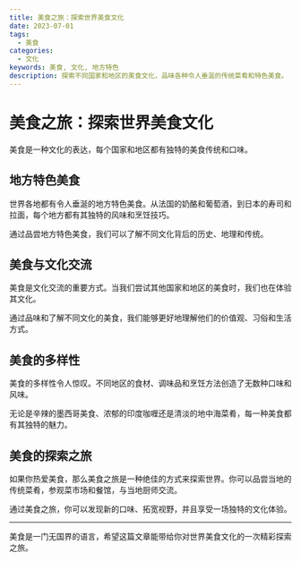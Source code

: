 ```yaml
---
title: 美食之旅：探索世界美食文化
date: 2023-07-01 
tags:
  - 美食
categories:
  - 文化
keywords: 美食, 文化, 地方特色
description: 探索不同国家和地区的美食文化，品味各种令人垂涎的传统菜肴和特色美食。
---
```


# 美食之旅：探索世界美食文化

美食是一种文化的表达，每个国家和地区都有独特的美食传统和口味。

## 地方特色美食

世界各地都有令人垂涎的地方特色美食。从法国的奶酪和葡萄酒，到日本的寿司和拉面，每个地方都有其独特的风味和烹饪技巧。

通过品尝地方特色美食，我们可以了解不同文化背后的历史、地理和传统。

## 美食与文化交流

美食是文化交流的重要方式。当我们尝试其他国家和地区的美食时，我们也在体验其文化。

通过品味和了解不同文化的美食，我们能够更好地理解他们的价值观、习俗和生活方式。

## 美食的多样性

美食的多样性令人惊叹。不同地区的食材、调味品和烹饪方法创造了无数种口味和风味。

无论是辛辣的墨西哥美食、浓郁的印度咖喱还是清淡的地中海菜肴，每一种美食都有其独特的魅力。

## 美食的探索之旅

如果你热爱美食，那么美食之旅是一种绝佳的方式来探索世界。你可以品尝当地的传统菜肴，参观菜市场和餐馆，与当地厨师交流。

通过美食之旅，你可以发现新的口味、拓宽视野，并且享受一场独特的文化体验。

---

美食是一门无国界的语言，希望这篇文章能带给你对世界美食文化的一次精彩探索之旅。
